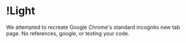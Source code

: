 # !Light

We attempted to recreate Google Chrome's standard incognito new tab page.
No references, google, or testing your code.


